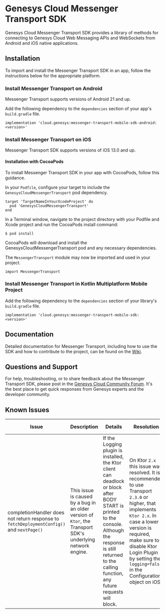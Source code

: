 # Genesys Cloud Messenger Transport SDK

Genesys Cloud Messenger Transport SDK provides a library of methods for connecting to Genesys Cloud Web Messaging APIs and WebSockets from Android and iOS native applications. 

## Installation

To import and install the Messenger Transport SDK in an app, follow the instructions below for the appropriate platform.

### Install Messenger Transport on Android

Messenger Transport supports versions of Android 21 and up.

Add the following dependency to the `dependencies` section of your app's `build.gradle` file.

```
implementation 'cloud.genesys:messenger-transport-mobile-sdk-android:<version>'
```

### Install Messenger Transport on iOS

Messenger Transport SDK supports versions of iOS 13.0 and up.

#### Installation with CocoaPods

To install Messenger Transport SDK in your app with CocoaPods, follow this guidance.

In your `Podfile`, configure your target to include the `GenesysCloudMessengerTransport` pod dependency.

```
target 'TargetNameInYourXcodeProject' do
  pod 'GenesysCloudMessengerTransport'
end
```

In a Terminal window, navigate to the project directory with your Podfile and Xcode project and run the CocoaPods install command:

```
$ pod install
```

CocoaPods will download and install the GenesysCloudMessengerTransport pod and any necessary dependencies.

The `MessengerTransport` module may now be imported and used in your project.

```
import MessengerTransport
```

### Install Messenger Transport in Kotlin Multiplatform Mobile Project

Add the following dependency to the `dependencies` section of your library's `build.gradle` file.

```{ "title": "build.gradle" }
implementation 'cloud.genesys:messenger-transport-mobile-sdk:<version>'
```

## Documentation

Detailed documentation for Messenger Transport, including how to use the SDK and how to contribute to the project, can be found on the [Wiki](https://github.com/MyPureCloud/genesys-messenger-transport-mobile-sdk/wiki).

## Questions and Support

For help, troubleshooting, or to share feedback about the Messenger Transport SDK, please post in the [Genesys Cloud Community Forum](https://community.genesys.com/home).
It's the best place to get quick responses from Genesys experts and the developer community.

## Known Issues

| Issue | Description | Details | Resolution | Affected Version |
| --- | --- | --- | --- | --- |
| completionHandler does not return response to `fetchDeploymentConfig()` and `nextPage()` | This issue is caused by a bug in an older version of `Ktor`, the Transport SDK's underlying network engine.| If the Logging plugin is installed, the Ktor client can deadlock or block after BODY START is printed to the console. Although the response is still returned to the calling function, any future requests will block. | On Ktor `2.x` this issue was resolved. It is recommended to use Transport `2.3.0` or higher, that implements `Ktor 2.x`. In case a lower version is required, make sure to disable Ktor Login Plugin by setting the `logging=false` in the Configuration object on iOS. | iOS Transport `2.2.0` and lower |
